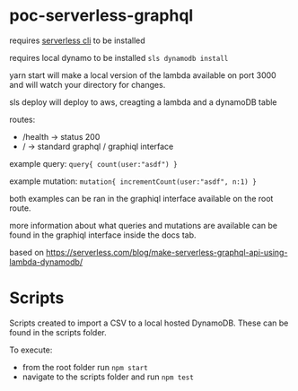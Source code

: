 # poc-serverless-graphql

requires [serverless cli](https://serverless.com/) to be installed

requires local dynamo to be installed `sls dynamodb install`

yarn start will make a local version of the lambda available on port 3000 and will watch your directory for changes.

sls deploy will deploy to aws, creagting a lambda and a dynamoDB table

routes:

* /health -> status 200
* / -> standard graphql / graphiql interface

example query: `query{ count(user:"asdf") }`

example mutation: `mutation{ incrementCount(user:"asdf", n:1) }`

both examples can be ran in the graphiql interface available on the root route.

more information about what queries and mutations are available can be found in the graphiql interface inside the docs tab.

based on https://serverless.com/blog/make-serverless-graphql-api-using-lambda-dynamodb/

# Scripts

Scripts created to import a CSV to a local hosted DynamoDB. These can be found in the scripts folder.

To execute:
* from the root folder run `npm start`
* navigate to the scripts folder and run `npm test`
